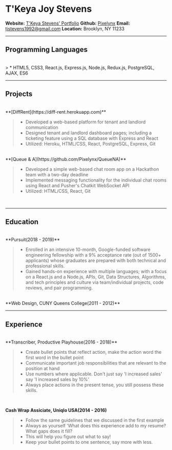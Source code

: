 # T'Keya Joy Stevens
**Website:** [T'Keya Stevens' Portfolio](https://tjstevens.info)
**Github:** [Pixelynx](https://github.com/Pixelynx)
**Email:** [tjstevens1992@gmail.com](mailto:tjstevens1992@gmail.com)
**Location:** Brooklyn, NY 11233
<br />

- - - -

## Programming Languages
<br />
> * HTML5, CSS3, React.js, Express.js, Node.js, Redux.js, PostgreSQL, AJAX, ES6 
<br />

- - - -

## Projects
<br />
**[DiffRent](https://diff-rent.herokuapp.com)**   

> * Developed a web-based platform for tenant and landlord communication 
> * Designed tenant and landlord dashboard pages; including a ticketing feature using a SQL database with Express and React
> * Utilized: Heroku, HTML/CSS, React, PostgreSQL, Express, Git
<br />
**[Queue & A](https://github.com/Pixelynx/QueueNA)**   

> * Developed a simple web-based chat room app on a Hackathon team with a two-day deadline 
> * Implemented messaging functionality for the individual chat rooms using React and Pusher's Chatkit WebSocket API 
> * Utilized: HTML/CSS, React, Git
<br />

- - - -

## Education
<br />
**Pursuit(2018 - 2019)** 

> * Enrolled in an intensive 10-month, Google-funded software engineering fellowship with a 9% acceptance rate (out of 1500+ applicants) whose graduates are prepared with both technical and professional skills.
> * Gained hands-on experience with multiple languages; with a focus on a React.js and a Node.js, APIs, Git, Data Structures, Algorithms, and tech principles and culture via team/individual projects, code reviews, and pair programming.
<br />
**Web Design, CUNY Queens College(2011 - 2012)**   

- - - -

## Experience
<br />
**Transcriber, Productive Playhouse(2016 - 2018)**  

> * Create bullet points that reflect action, make the action word the first word in the bullet point
> * Communicate important job responsibilities that are relevant to the position at hand
> * Use numbers where applicable. Don't just say 'I increased sales' say 'I increased sales by 10%'
> * Always place actions in the present tense, you still possess these skills.
<br />

**Cash Wrap Assiciate, Uniqlo USA(2014 - 2016)**       
> * Follow the same guidelines that we discussed in the first example
> * Always as yourself 'What does this experience add to my resume? What gaps does it fill?
> * This will help you figure out what to say!
> * Keep your bullet points to one sentence, say more with less.
